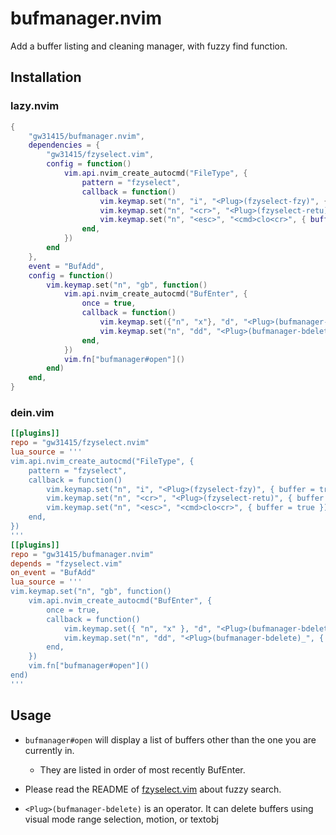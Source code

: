 # bufmanager.nvim

Add a buffer listing and cleaning manager, with fuzzy find function.

## Installation

### lazy.nvim

```lua
{
    "gw31415/bufmanager.nvim",
    dependencies = {
        "gw31415/fzyselect.vim",
        config = function()
            vim.api.nvim_create_autocmd("FileType", {
                pattern = "fzyselect",
                callback = function()
                    vim.keymap.set("n", "i", "<Plug>(fzyselect-fzy)", { buffer = true })
                    vim.keymap.set("n", "<cr>", "<Plug>(fzyselect-retu)", { buffer = true })
                    vim.keymap.set("n", "<esc>", "<cmd>clo<cr>", { buffer = true })
                end,
            })
        end
    },
    event = "BufAdd",
    config = function()
        vim.keymap.set("n", "gb", function()
            vim.api.nvim_create_autocmd("BufEnter", {
                once = true,
                callback = function()
                    vim.keymap.set({"n", "x"}, "d", "<Plug>(bufmanager-bdelete)", { buffer = true })
                    vim.keymap.set("n", "dd", "<Plug>(bufmanager-bdelete)_", { buffer = true })
                end,
            })
            vim.fn["bufmanager#open"]()
        end)
    end,
}
```

### dein.vim

```toml
[[plugins]]
repo = "gw31415/fzyselect.nvim"
lua_source = '''
vim.api.nvim_create_autocmd("FileType", {
    pattern = "fzyselect",
    callback = function()
        vim.keymap.set("n", "i", "<Plug>(fzyselect-fzy)", { buffer = true })
        vim.keymap.set("n", "<cr>", "<Plug>(fzyselect-retu)", { buffer = true })
        vim.keymap.set("n", "<esc>", "<cmd>clo<cr>", { buffer = true })
    end,
})
'''
[[plugins]]
repo = "gw31415/bufmanager.nvim"
depends = "fzyselect.vim"
on_event = "BufAdd"
lua_source = '''
vim.keymap.set("n", "gb", function()
	vim.api.nvim_create_autocmd("BufEnter", {
		once = true,
		callback = function()
			vim.keymap.set({ "n", "x" }, "d", "<Plug>(bufmanager-bdelete)", { buffer = true })
			vim.keymap.set("n", "dd", "<Plug>(bufmanager-bdelete)_", { buffer = true })
		end,
	})
	vim.fn["bufmanager#open"]()
end)
'''
```

## Usage

- `bufmanager#open` will display a list of buffers other than the one you are
  currently in.
  - They are listed in order of most recently BufEnter.

- Please read the README of
  [fzyselect.vim](https://github.com/gw31415/fzyselect.vim) about fuzzy search.

- `<Plug>(bufmanager-bdelete)` is an operator. It can delete buffers using
  visual mode range selection, motion, or textobj
